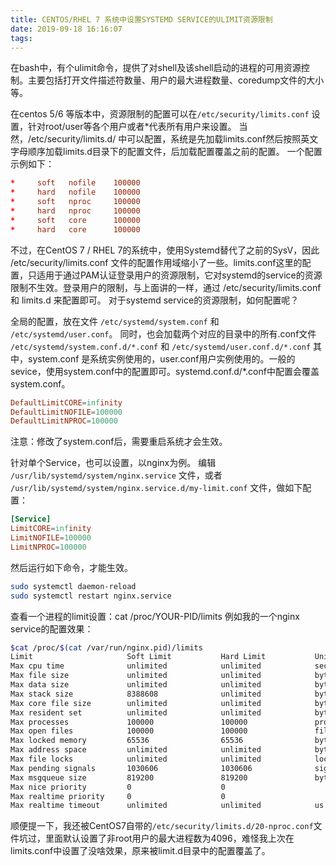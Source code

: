```yaml
---
title: CENTOS/RHEL 7 系统中设置SYSTEMD SERVICE的ULIMIT资源限制
date: 2019-09-18 16:16:07
tags:
---
```

在bash中，有个ulimit命令，提供了对shell及该shell启动的进程的可用资源控制。主要包括打开文件描述符数量、用户的最大进程数量、coredump文件的大小等。

在centos 5/6 等版本中，资源限制的配置可以在`/etc/security/limits.conf` 设置，针对root/user等各个用户或者*代表所有用户来设置。 当然，/etc/security/limits.d/ 中可以配置，系统是先加载limits.conf然后按照英文字母顺序加载limits.d目录下的配置文件，后加载配置覆盖之前的配置。 一个配置示例如下：

```conf
*     soft   nofile    100000
*     hard   nofile    100000
*     soft   nproc     100000
*     hard   nproc     100000
*     soft   core      100000
*     hard   core      100000
```
不过，在CentOS 7 / RHEL 7的系统中，使用Systemd替代了之前的SysV，因此 /etc/security/limits.conf 文件的配置作用域缩小了一些。limits.conf这里的配置，只适用于通过PAM认证登录用户的资源限制，它对systemd的service的资源限制不生效。登录用户的限制，与上面讲的一样，通过 /etc/security/limits.conf 和 limits.d 来配置即可。
对于systemd service的资源限制，如何配置呢？

全局的配置，放在文件 `/etc/systemd/system.conf` 和 `/etc/systemd/user.conf`。 同时，也会加载两个对应的目录中的所有.conf文件 `/etc/systemd/system.conf.d/*.conf` 和 `/etc/systemd/user.conf.d/*.conf`
其中，system.conf 是系统实例使用的，user.conf用户实例使用的。一般的sevice，使用system.conf中的配置即可。systemd.conf.d/*.conf中配置会覆盖system.conf。

```conf
DefaultLimitCORE=infinity
DefaultLimitNOFILE=100000
DefaultLimitNPROC=100000
```

注意：修改了system.conf后，需要重启系统才会生效。

针对单个Service，也可以设置，以nginx为例。
编辑 `/usr/lib/systemd/system/nginx.service` 文件，或者 `/usr/lib/systemd/system/nginx.service.d/my-limit.conf` 文件，做如下配置：

```conf
[Service]
LimitCORE=infinity
LimitNOFILE=100000
LimitNPROC=100000
```

然后运行如下命令，才能生效。

```sh
sudo systemctl daemon-reload
sudo systemctl restart nginx.service
```
查看一个进程的limit设置：cat /proc/YOUR-PID/limits
例如我的一个nginx service的配置效果：

```bash
$cat /proc/$(cat /var/run/nginx.pid)/limits
Limit                     Soft Limit           Hard Limit           Units
Max cpu time              unlimited            unlimited            seconds
Max file size             unlimited            unlimited            bytes
Max data size             unlimited            unlimited            bytes
Max stack size            8388608              unlimited            bytes
Max core file size        unlimited            unlimited            bytes
Max resident set          unlimited            unlimited            bytes
Max processes             100000               100000               processes
Max open files            100000               100000               files
Max locked memory         65536                65536                bytes
Max address space         unlimited            unlimited            bytes
Max file locks            unlimited            unlimited            locks
Max pending signals       1030606              1030606              signals
Max msgqueue size         819200               819200               bytes
Max nice priority         0                    0
Max realtime priority     0                    0
Max realtime timeout      unlimited            unlimited            us
```
顺便提一下，我还被CentOS7自带的`/etc/security/limits.d/20-nproc.conf`文件坑过，里面默认设置了非root用户的最大进程数为4096，难怪我上次在limits.conf中设置了没啥效果，原来被limit.d目录中的配置覆盖了。